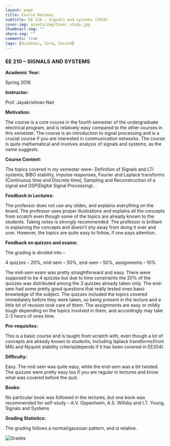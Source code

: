 ```yaml
---
layout: page
title: Course Reviews
subtitle: EE 210 - Signals and systems (2018)
cover-img: assets/img/Cover_study.jpg
thumbnail-img: ""
share-img: ""
comments: true
tags: [Academic, Core, Second]
---
```


### EE 210 – SIGNALS AND SYSTEMS


**Academic Year:** 

Spring 2018

**Instructor:**

 Prof. Jayakrishnan Nair 

**Motivation:**

The course is a core course in the fourth semester of the undergraduate electrical program, and is relatively easy compared to the other courses in this semester. The course is an introduction to signal processing and is a crucial course if you are interested in communication networks. The course is quite mathematical and involves analysis of signals and systems, as the name suggests.

**Course Content:**

The topics covered in my semester were- Definition of Signals and LTI systems, BIBO stability, impulse responses, Fourier and Laplace transforms (Continuous time and Discrete time), Sampling and Reconstruction of a signal and DSP(Digital Signal Processing). .

**Feedback in Lectures:**

The professor does not use any slides, and explains everything on the board. The professor uses proper illustrations and explains all the concepts from scratch even though some of the topics are already known to the students. Taking notes is strongly recommended. The professor is brilliant in explaining the concepts and doesn’t shy away from doing it over and over. However, the topics are quite easy to follow, if one pays attention.

**Feedback on quizzes and exams:**

The grading is divided into –

4 quizzes – 20%, mid-sem – 30%, end-sem – 50%, assignments – 10%

The mid-sem exam was pretty straightforward and easy. There were supposed to be 4 quizzes but due to time constraints the 20% of the quizzes was distributed among the 3 quizzes already taken only. The end-sem had some pretty good questions that really tested ones basic knowledge of the subject. The quizzes included the topics covered immediately before they were taken, so being present in the lecture and a little bit of revision took care of them. The assignments are easy or mildly tough depending on the topics involved in them, and accordingly may take 2-3 hours of ones time.

**Pre-requisites:**

This is a basic course and is taught from scratch with, even though a lot of concepts are already known to students, including laplace transforms(from MA) and Nyquist stability criteria(depends if it has been covered in EE204).

**Difficulty:**

Easy. The mid-sem was quite easy, while the end-sem was a bit twisted. The quizzes were pretty easy too if you are regular in lectures and know what was covered before the quiz.

**Books:**

No particular book was followed in the lectures, but one book was recommended for self-study – A.V. Oppenheim, A.S. Willsky and I.T. Young, Signals and Systems

**Grading Statistics:**

 

The grading follows a normal/gaussian pattern, and is relative.

 ![Grades](EE-210-grades.png)

